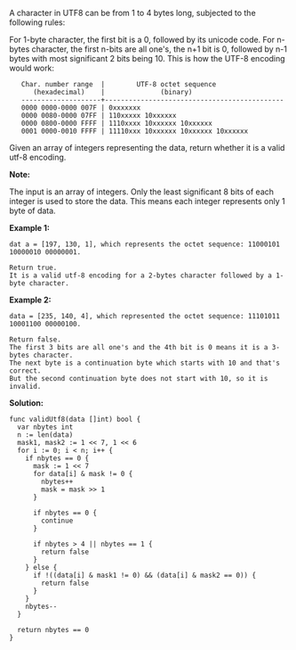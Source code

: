 A character in UTF8 can be from 1 to 4 bytes long, subjected to the following rules:

For 1-byte character, the first bit is a 0, followed by its unicode code.
For n-bytes character, the first n-bits are all one's, the n+1 bit is 0, followed by n-1 bytes with most significant 2 bits being 10.
This is how the UTF-8 encoding would work:
```
   Char. number range  |        UTF-8 octet sequence
      (hexadecimal)    |              (binary)
   --------------------+---------------------------------------------
   0000 0000-0000 007F | 0xxxxxxx
   0000 0080-0000 07FF | 110xxxxx 10xxxxxx
   0000 0800-0000 FFFF | 1110xxxx 10xxxxxx 10xxxxxx
   0001 0000-0010 FFFF | 11110xxx 10xxxxxx 10xxxxxx 10xxxxxx
```

Given an array of integers representing the data, return whether it is a valid utf-8 encoding.

**Note:**

The input is an array of integers. Only the least significant 8 bits of each integer is used to store the data. This means each integer represents only 1 byte of data.

**Example 1:**

```
dat a = [197, 130, 1], which represents the octet sequence: 11000101 10000010 00000001.

Return true.
It is a valid utf-8 encoding for a 2-bytes character followed by a 1-byte character.
```

**Example 2:**

```
data = [235, 140, 4], which represented the octet sequence: 11101011 10001100 00000100.

Return false.
The first 3 bits are all one's and the 4th bit is 0 means it is a 3-bytes character.
The next byte is a continuation byte which starts with 10 and that's correct.
But the second continuation byte does not start with 10, so it is invalid.
```

**Solution:**

```golang
func validUtf8(data []int) bool {
  var nbytes int
  n := len(data)
  mask1, mask2 := 1 << 7, 1 << 6
  for i := 0; i < n; i++ {
    if nbytes == 0 {
      mask := 1 << 7
      for data[i] & mask != 0 {
        nbytes++
        mask = mask >> 1
      }

      if nbytes == 0 {
        continue
      }

      if nbytes > 4 || nbytes == 1 {
        return false
      }
    } else {
      if !((data[i] & mask1 != 0) && (data[i] & mask2 == 0)) {
        return false
      }
    }
    nbytes--
  }

  return nbytes == 0
}
```
